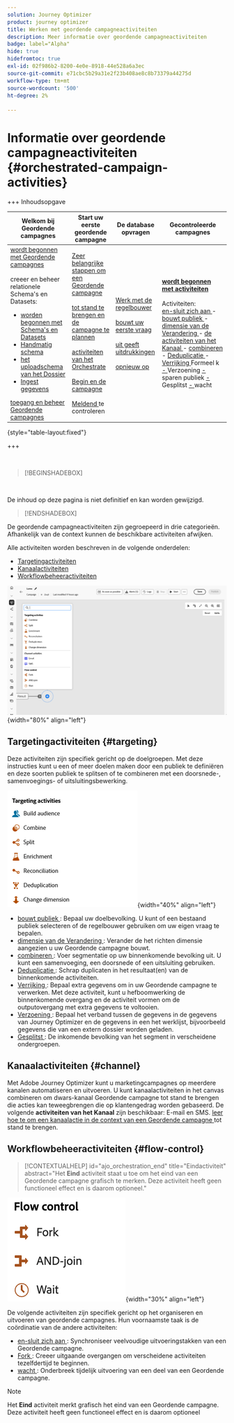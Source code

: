```yaml
---
solution: Journey Optimizer
product: journey optimizer
title: Werken met geordende campagneactiviteiten
description: Meer informatie over geordende campagneactiviteiten
badge: label="Alpha"
hide: true
hidefromtoc: true
exl-id: 02f986b2-8200-4e0e-8918-44e528a6a3ec
source-git-commit: e71cbc5b29a31e2f23b408ae8c8b73379a44275d
workflow-type: tm+mt
source-wordcount: '500'
ht-degree: 2%

---
```


# Informatie over geordende campagneactiviteiten {#orchestrated-campaign-activities}


+++ Inhoudsopgave

| Welkom bij Geordende campagnes | Start uw eerste geordende campagne | De database opvragen | Gecontroleerde campagnes |
|---|---|---|---|
| [ wordt begonnen met Geordende campagnes ](../gs-orchestrated-campaigns.md)<br/><br/> creeer en beheer relationele Schema&#39;s en Datasets:</br> <ul><li>[ worden begonnen met Schema&#39;s en Datasets ](../gs-schemas.md)</li><li>[ Handmatig schema ](../manual-schema.md)</li><li>[ het uploadschema van het Dossier ](../file-upload-schema.md)</li><li>[ Ingest gegevens ](../ingest-data.md)</li></ul>[ toegang en beheer Geordende campagnes ](../access-manage-orchestrated-campaigns.md) | [ Zeer belangrijke stappen om een Geordende campagne ](../gs-campaign-creation.md)<br/><br/>[ tot stand te brengen en de campagne te plannen ](../create-orchestrated-campaign.md)<br/><br/>[ activiteiten van het Orchestrate ](../orchestrate-activities.md)<br/><br/>[ Begin en de campagne ](../start-monitor-campaigns.md)<br/><br/>[ Meldend ](../reporting-campaigns.md) te controleren | [ Werk met de regelbouwer ](../orchestrated-rule-builder.md)<br/><br/>[ bouwt uw eerste vraag ](../build-query.md)<br/><br/>[ uit geeft uitdrukkingen ](../edit-expressions.md)<br/><br/>[ opnieuw op ](../retarget.md) | <b>[ wordt begonnen met activiteiten ](about-activities.md)</b><br/><br/> Activiteiten:<br/>[ en-sluit zich aan ](and-join.md) - [ bouwt publiek ](build-audience.md) - [ dimensie van de Verandering ](change-dimension.md) - [ de activiteiten van het Kanaal ](channels.md) - [ combineren ](combine.md) - [ Deduplicatie ](deduplication.md) - [ Verrijking ](enrichment.md) Formeel k [ - ](fork.md) Verzoening [ - ](reconciliation.md) sparen publiek [ - ](save-audience.md) Gesplitst [ - ](split.md) wacht [](wait.md) |

{style="table-layout:fixed"}

+++

<br/>

>[!BEGINSHADEBOX]

</br>

De inhoud op deze pagina is niet definitief en kan worden gewijzigd.

>[!ENDSHADEBOX]

De geordende campagneactiviteiten zijn gegroepeerd in drie categorieën. Afhankelijk van de context kunnen de beschikbare activiteiten afwijken.

Alle activiteiten worden beschreven in de volgende onderdelen:

* [Targetingactiviteiten](#targeting)
* [Kanaalactiviteiten](#channel)
* [Workflowbeheeractiviteiten](#flow-control)

![ Lijst van activiteiten beschikbaar in het canvas ](../assets/orchestrated-activities.png){width="80%" align="left"}

## Targetingactiviteiten {#targeting}

Deze activiteiten zijn specifiek gericht op de doelgroepen. Met deze instructies kunt u een of meer doelen maken door een publiek te definiëren en deze soorten publiek te splitsen of te combineren met een doorsnede-, samenvoegings- of uitsluitingsbewerking.

![ Lijst van het richten van activiteiten ](../assets/targeting-activities.png){width="40%" align="left"}

* [ bouwt publiek ](build-audience.md): Bepaal uw doelbevolking. U kunt of een bestaand publiek selecteren of de regelbouwer gebruiken om uw eigen vraag te bepalen.
* [ dimensie van de Verandering ](change-dimension.md): Verander de het richten dimensie aangezien u uw Geordende campagne bouwt.
* [ combineren ](combine.md): Voer segmentatie op uw binnenkomende bevolking uit. U kunt een samenvoeging, een doorsnede of een uitsluiting gebruiken.
* [ Deduplicatie ](deduplication.md): Schrap duplicaten in het resultaat(en) van de binnenkomende activiteiten.
* [ Verrijking ](enrichment.md): Bepaal extra gegevens om in uw Geordende campagne te verwerken. Met deze activiteit, kunt u hefboomwerking de binnenkomende overgang en de activiteit vormen om de outputovergang met extra gegevens te voltooien.
* [ Verzoening ](reconciliation.md): Bepaal het verband tussen de gegevens in de gegevens van Journey Optimizer en de gegevens in een het werklijst, bijvoorbeeld gegevens die van een extern dossier worden geladen.
* [ Gesplitst ](split.md): De inkomende bevolking van het segment in verscheidene ondergroepen.

## Kanaalactiviteiten {#channel}

Met Adobe Journey Optimizer kunt u marketingcampagnes op meerdere kanalen automatiseren en uitvoeren. U kunt kanaalactiviteiten in het canvas combineren om dwars-kanaal Geordende campagne tot stand te brengen die acties kan teweegbrengen die op klantengedrag worden gebaseerd. De volgende **activiteiten van het Kanaal** zijn beschikbaar: E-mail en SMS. [ leer hoe te om een kanaalactie in de context van een Geordende campagne ](channels.md) tot stand te brengen.

## Workflowbeheeractiviteiten {#flow-control}

>[!CONTEXTUALHELP]
>id="ajo_orchestration_end"
>title="Eindactiviteit"
>abstract="Het **Eind** activiteit staat u toe om het eind van een Geordende campagne grafisch te merken. Deze activiteit heeft geen functioneel effect en is daarom optioneel."

![ Lijst van de activiteiten van de debietcontrole ](../assets/flow-control-activities.png){width="30%" align="left"}

De volgende activiteiten zijn specifiek gericht op het organiseren en uitvoeren van geordende campagnes. Hun voornaamste taak is de coördinatie van de andere activiteiten:

* [ en-sluit zich aan ](and-join.md): Synchroniseer veelvoudige uitvoeringstakken van een Geordende campagne.
* [ Fork ](fork.md): Creeer uitgaande overgangen om verscheidene activiteiten tezelfdertijd te beginnen.
* [ wacht ](wait.md): Onderbreek tijdelijk uitvoering van een deel van een Geordende campagne.
  <!--* [Test](test.md): Enable transitions based on specified conditions.-->

>[!NOTE]
>Het **Eind** activiteit merkt grafisch het eind van een Geordende campagne. Deze activiteit heeft geen functioneel effect en is daarom optioneel
